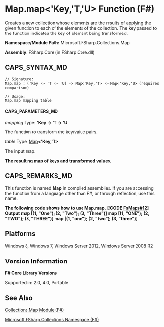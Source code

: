 # Map.map<'Key,'T,'U> Function (F#)

Creates a new collection whose elements are the results of applying the given function to each of the elements of the collection. The key passed to the function indicates the key of element being transformed.

**Namespace/Module Path:** Microsoft.FSharp.Collections.Map

**Assembly:** FSharp.Core (in FSharp.Core.dll)


## CAPS_SYNTAX_MD

```
// Signature:
Map.map : ('Key -> 'T -> 'U) -> Map<'Key,'T> -> Map<'Key,'U> (requires comparison)

// Usage:
Map.map mapping table
```

#### CAPS_PARAMETERS_MD
*mapping*
Type: **'Key -&gt; 'T -&gt; 'U**


The function to transform the key/value pairs.


*table*
Type: [Map](http://msdn.microsoft.com/en-us/library/975316ea-55e3-4987-9994-90897ad45664)**&lt;'Key,'T&gt;**


The input map.



**The resulting map of keys and transformed values.**
## CAPS_REMARKS_MD
This function is named **Map** in compiled assemblies. If you are accessing the function from a language other than F#, or through reflection, use this name.

**The following code shows how to use Map.map.**
**[!CODE [FsMaps#12](../CodeSnippet/VS_Snippets_Fsharp/fsmaps/FSharp/fs/program.fs#12)]**
**Output**
**map [(1, "One"); (2, "Two"); (3, "Three")]**
**map [(1, "ONE"); (2, "TWO"); (3, "THREE")]**
**map [(1, "one"); (2, "two"); (3, "three")]**
## Platforms
Windows 8, Windows 7, Windows Server 2012, Windows Server 2008 R2


## Version Information
**F# Core Library Versions**

Supported in: 2.0, 4.0, Portable




## See Also
[Collections.Map Module &#40;F&#35;&#41;](Collections.Map+Module+%28F%23%29.md)

[Microsoft.FSharp.Collections Namespace &#40;F&#35;&#41;](Microsoft.FSharp.Collections+Namespace+%28F%23%29.md)

